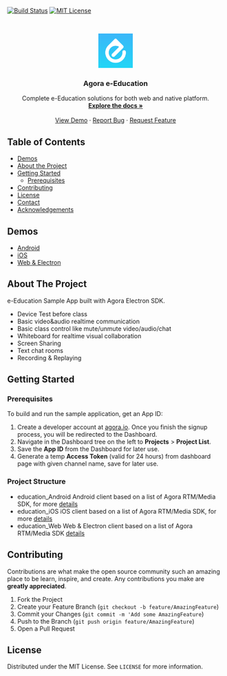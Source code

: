 <!-- PROJECT SHIELDS -->
[![Build Status][build-shield]][build-url]
[![MIT License][license-shield]][license-url]



<!-- PROJECT LOGO -->
<br />
<p align="center">
  <a href=".">
    <img src="logo.png" alt="Logo" width="80" height="80">
  </a>

  <h3 align="center">Agora e-Education</h3>

  <p align="center">
    Complete e-Education solutions for both web and native platform.
    <br />
    <a href="#about-the-project"><strong>Explore the docs »</strong></a>
    <br />
    <br />
    <a href="#demos">View Demo</a>
    ·
    <a href="https://github.com/AgoraIO-Usecase/eEducation/issues">Report Bug</a>
    ·
    <a href="https://github.com/AgoraIO-Usecase/eEducation/issues">Request Feature</a>
  </p>
</p>



<!-- TABLE OF CONTENTS -->
## Table of Contents
* [Demos](#demos)
* [About the Project](#about-the-project)
* [Getting Started](#getting-started)
  * [Prerequisites](#prerequisites)
* [Contributing](#contributing)
* [License](#license)
* [Contact](#contact)
* [Acknowledgements](#acknowledgements)

## Demos
  * [Android](./education_Android/AgoraEducation/README.md)
  * [iOS](./education_iOS/AgoraEducation/README.md)
  * [Web & Electron](./education_web/README.md)

## About The Project

e-Education Sample App built with Agora Electron SDK.

- Device Test before class
- Basic video&audio realtime communication
- Basic class control like mute/unmute video/audio/chat
- Whiteboard for realtime visual collaboration
- Screen Sharing
- Text chat rooms
- Recording & Replaying


<!-- GETTING STARTED -->
## Getting Started

### Prerequisites

To build and run the sample application, get an App ID:
1. Create a developer account at [agora.io](https://dashboard.agora.io/signin/). Once you finish the signup process, you will be redirected to the Dashboard.
2. Navigate in the Dashboard tree on the left to **Projects** > **Project List**.
3. Save the **App ID** from the Dashboard for later use.
4. Generate a temp **Access Token** (valid for 24 hours) from dashboard page with given channel name, save for later use.

### Project Structure
- education_Android
  Android client based on a list of Agora RTM/Media SDK, for more [details](./education_Android/AgoraEducation)
- education_iOS
  iOS client based on a list of Agora RTM/Media SDK, for more [details](./education_iOS/AgoraEducation)
- education_Web
  Web & Electron client based on a list of Agora RTM/Media SDK [details](./education_Web)

<!-- CONTRIBUTING -->
## Contributing

Contributions are what make the open source community such an amazing place to be learn, inspire, and create. Any contributions you make are **greatly appreciated**.

1. Fork the Project
2. Create your Feature Branch (`git checkout -b feature/AmazingFeature`)
3. Commit your Changes (`git commit -m 'Add some AmazingFeature`)
4. Push to the Branch (`git push origin feature/AmazingFeature`)
5. Open a Pull Request


<!-- LICENSE -->
## License

Distributed under the MIT License. See `LICENSE` for more information.


<!-- MARKDOWN LINKS & IMAGES -->
[build-shield]: https://img.shields.io/travis/AgoraIO-Usecase/eEducation/master.svg?style=flat-square
[build-url]: https://travis-ci.org/AgoraIO-Usecase/eEducation
[license-shield]: https://img.shields.io/badge/license-MIT-blue.svg?style=flat-square
[license-url]: https://choosealicense.com/licenses/mit
[product-screenshot]: ./screenshot.png
